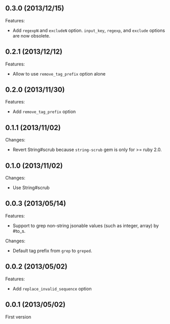 ## 0.3.0 (2013/12/15)

Features:

- Add `regexpN` and `excludeN` option. `input_key`, `regexp`, and `exclude` options are now obsolete.

## 0.2.1 (2013/12/12)

Features:

- Allow to use `remove_tag_prefix` option alone

## 0.2.0 (2013/11/30)

Features:

- Add `remove_tag_prefix` option

## 0.1.1 (2013/11/02)

Changes:

- Revert String#scrub because `string-scrub` gem is only for >= ruby 2.0.

## 0.1.0 (2013/11/02)

Changes:

- Use String#scrub

## 0.0.3 (2013/05/14)

Features:

- Support to grep non-string jsonable values (such as integer, array) by #to_s. 

Changes:

- Default tag prefix from `grep` to `greped`. 

## 0.0.2 (2013/05/02)

Features:

- Add `replace_invalid_sequence` option

## 0.0.1 (2013/05/02)

First version
